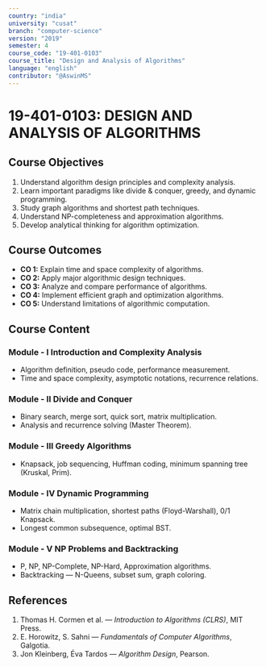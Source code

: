 ```yaml
---
country: "india"
university: "cusat"
branch: "computer-science"
version: "2019"
semester: 4
course_code: "19-401-0103"
course_title: "Design and Analysis of Algorithms"
language: "english"
contributor: "@AswinMS"
---
```


# 19-401-0103: DESIGN AND ANALYSIS OF ALGORITHMS

## Course Objectives
1. Understand algorithm design principles and complexity analysis.
2. Learn important paradigms like divide & conquer, greedy, and dynamic programming.
3. Study graph algorithms and shortest path techniques.
4. Understand NP-completeness and approximation algorithms.
5. Develop analytical thinking for algorithm optimization.

## Course Outcomes
* **CO 1:** Explain time and space complexity of algorithms.
* **CO 2:** Apply major algorithmic design techniques.
* **CO 3:** Analyze and compare performance of algorithms.
* **CO 4:** Implement efficient graph and optimization algorithms.
* **CO 5:** Understand limitations of algorithmic computation.

## Course Content

### Module - I Introduction and Complexity Analysis
* Algorithm definition, pseudo code, performance measurement.
* Time and space complexity, asymptotic notations, recurrence relations.

### Module - II Divide and Conquer
* Binary search, merge sort, quick sort, matrix multiplication.
* Analysis and recurrence solving (Master Theorem).

### Module - III Greedy Algorithms
* Knapsack, job sequencing, Huffman coding, minimum spanning tree (Kruskal, Prim).

### Module - IV Dynamic Programming
* Matrix chain multiplication, shortest paths (Floyd-Warshall), 0/1 Knapsack.
* Longest common subsequence, optimal BST.

### Module - V NP Problems and Backtracking
* P, NP, NP-Complete, NP-Hard, Approximation algorithms.
* Backtracking — N-Queens, subset sum, graph coloring.

## References
1. Thomas H. Cormen et al. — *Introduction to Algorithms (CLRS)*, MIT Press.
2. E. Horowitz, S. Sahni — *Fundamentals of Computer Algorithms*, Galgotia.
3. Jon Kleinberg, Éva Tardos — *Algorithm Design*, Pearson.
